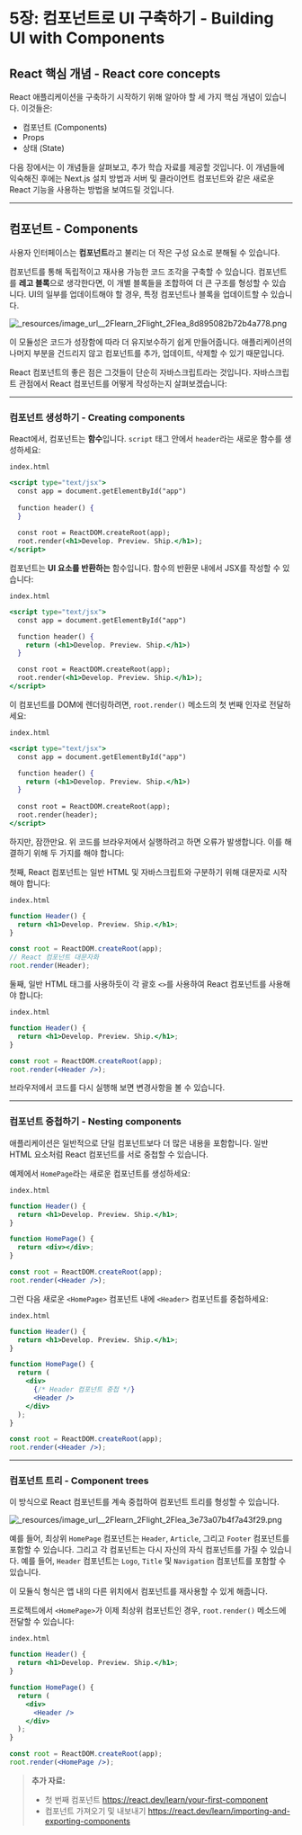 # 5장: 컴포넌트로 UI 구축하기 - Building UI with Components

## React 핵심 개념 - React core concepts

React 애플리케이션을 구축하기 시작하기 위해 알아야 할 세 가지 핵심 개념이 있습니다. 이것들은:

- 컴포넌트 (Components)
- Props
- 상태 (State)

다음 장에서는 이 개념들을 살펴보고, 추가 학습 자료를 제공할 것입니다. 이 개념들에 익숙해진 후에는 Next.js 설치 방법과 서버 및 클라이언트 컴포넌트와 같은 새로운 React 기능을 사용하는 방법을 보여드릴 것입니다.

---

## 컴포넌트 - Components

사용자 인터페이스는 **컴포넌트**라고 불리는 더 작은 구성 요소로 분해될 수 있습니다.

컴포넌트를 통해 독립적이고 재사용 가능한 코드 조각을 구축할 수 있습니다. 컴포넌트를 **레고 블록**으로 생각한다면, 이 개별 블록들을 조합하여 더 큰 구조를 형성할 수 있습니다. UI의 일부를 업데이트해야 할 경우, 특정 컴포넌트나 블록을 업데이트할 수 있습니다.

![_resources/image_url__2Flearn_2Flight_2Flea_8d895082b72b4a778.png](_resources/image_url__2Flearn_2Flight_2Flea_8d895082b72b4a778.png)

이 모듈성은 코드가 성장함에 따라 더 유지보수하기 쉽게 만들어줍니다. 애플리케이션의 나머지 부분을 건드리지 않고 컴포넌트를 추가, 업데이트, 삭제할 수 있기 때문입니다.

React 컴포넌트의 좋은 점은 그것들이 단순히 자바스크립트라는 것입니다. 자바스크립트 관점에서 React 컴포넌트를 어떻게 작성하는지 살펴보겠습니다:

---

### 컴포넌트 생성하기 - Creating components

React에서, 컴포넌트는 **함수**입니다. `script` 태그 안에서 `header`라는 새로운 함수를 생성하세요:

`index.html`

```jsx
<script type="text/jsx">
  const app = document.getElementById("app")
 
  function header() {
  }
 
  const root = ReactDOM.createRoot(app);
  root.render(<h1>Develop. Preview. Ship.</h1>);
</script>
```

컴포넌트는 **UI 요소를 반환하는** 함수입니다. 함수의 반환문 내에서 JSX를 작성할 수 있습니다:

`index.html`

```jsx
<script type="text/jsx">
  const app = document.getElementById("app")

  function header() {
    return (<h1>Develop. Preview. Ship.</h1>)
  }

  const root = ReactDOM.createRoot(app);
  root.render(<h1>Develop. Preview. Ship.</h1>);
</script>
```

이 컴포넌트를 DOM에 렌더링하려면, `root.render()` 메소드의 첫 번째 인자로 전달하세요:

`index.html`

```jsx
<script type="text/jsx">
  const app = document.getElementById("app")

  function header() {
    return (<h1>Develop. Preview. Ship.</h1>)
  }
 
  const root = ReactDOM.createRoot(app);
  root.render(header);
</script>
```

하지만, 잠깐만요. 위 코드를 브라우저에서 실행하려고 하면 오류가 발생합니다. 이를 해결하기 위해 두 가지를 해야 합니다:

첫째, React 컴포넌트는 일반 HTML 및 자바스크립트와 구분하기 위해 대문자로 시작해야 합니다:

`index.html`

```jsx
function Header() {
  return <h1>Develop. Preview. Ship.</h1>;
}

const root = ReactDOM.createRoot(app);
// React 컴포넌트 대문자화
root.render(Header);
```

둘째, 일반 HTML 태그를 사용하듯이 각 괄호 `<>`를 사용하여 React 컴포넌트를 사용해야 합니다:

`index.html`

```jsx
function Header() {
  return <h1>Develop. Preview. Ship.</h1>;
}

const root = ReactDOM.createRoot(app);
root.render(<Header />);
```

브라우저에서 코드를 다시 실행해 보면 변경사항을 볼 수 있습니다.

---

### 컴포넌트 중첩하기 - Nesting components

애플리케이션은 일반적으로 단일 컴포넌트보다 더 많은 내용을 포함합니다. 일반 HTML 요소처럼 React 컴포넌트를 서로 중첩할 수 있습니다.

예제에서 `HomePage`라는 새로운 컴포넌트를 생성하세요:

`index.html`

```jsx
function Header() {
  return <h1>Develop. Preview. Ship.</h1>;
}

function HomePage() {
  return <div></div>;
}

const root = ReactDOM.createRoot(app);
root.render(<Header />);
```

그런 다음 새로운 `<HomePage>` 컴포넌트 내에 `<Header>` 컴포넌트를 중첩하세요:

`index.html`

```jsx
function Header() {
  return <h1>Develop. Preview. Ship.</h1>;
}

function HomePage() {
  return (
    <div>
      {/* Header 컴포넌트 중첩 */}
      <Header />
    </div>
  );
}

const root = ReactDOM.createRoot(app);
root.render(<Header />);
```

---

### 컴포넌트 트리 - Component trees

이 방식으로 React 컴포넌트를 계속 중첩하여 컴포넌트 트리를 형성할 수 있습니다.

![_resources/image_url__2Flearn_2Flight_2Flea_3e73a07b4f7a43f29.png](_resources/image_url__2Flearn_2Flight_2Flea_3e73a07b4f7a43f29.png)

예를 들어, 최상위 `HomePage` 컴포넌트는 `Header`, `Article`, 그리고 `Footer` 컴포넌트를 포함할 수 있습니다. 그리고 각 컴포넌트는 다시 자신의 자식 컴포넌트를 가질 수 있습니다. 예를 들어, `Header` 컴포넌트는 `Logo`, `Title` 및 `Navigation` 컴포넌트를 포함할 수 있습니다.

이 모듈식 형식은 앱 내의 다른 위치에서 컴포넌트를 재사용할 수 있게 해줍니다.

프로젝트에서 `<HomePage>`가 이제 최상위 컴포넌트인 경우, `root.render()` 메소드에 전달할 수 있습니다:

`index.html`

```jsx
function Header() {
  return <h1>Develop. Preview. Ship.</h1>;
}

function HomePage() {
  return (
    <div>
      <Header />
    </div>
  );
}

const root = ReactDOM.createRoot(app);
root.render(<HomePage />);
```

> **추가 자료:**
> 
> - 첫 번째 컴포넌트
> https://react.dev/learn/your-first-component
> - 컴포넌트 가져오기 및 내보내기
> https://react.dev/learn/importing-and-exporting-components